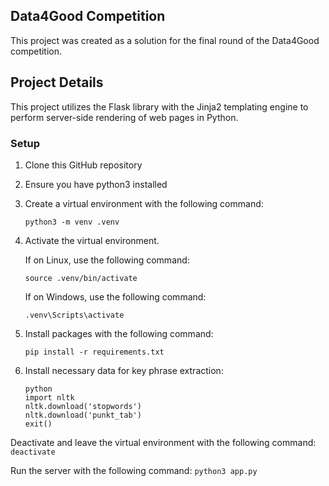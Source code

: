 
## Data4Good Competition
This project was created as a solution for the final round of the Data4Good competition.

## Project Details
This project utilizes the Flask library with the Jinja2 templating engine to perform server-side rendering of web pages in Python.

### Setup
1. Clone this GitHub repository
2. Ensure you have python3 installed
3. Create a virtual environment with the following command:
	```
	python3 -m venv .venv
	```

4. Activate the virtual environment.

	If on Linux, use the following command:
	```
	source .venv/bin/activate
	```
	
	If on Windows, use the following command:
	```
	.venv\Scripts\activate
	```

5. Install packages with the following command:

	```
	pip install -r requirements.txt
	```

6. Install necessary data for key phrase extraction:
	```
	python
	import nltk
	nltk.download('stopwords')
	nltk.download('punkt_tab')
	exit()
	```

Deactivate and leave the virtual environment with the following command:
	```
	deactivate
	```

Run the server with the following command:
	```
	python3 app.py
	```

